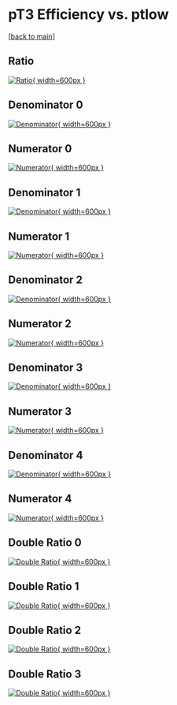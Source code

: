 # pT3 Efficiency vs. ptlow

[[back to main](./)]



## Ratio

[![Ratio](../mtv/var/pT3_loweta_321_0_eff_ptlow.png){ width=600px }](../mtv/var/pT3_loweta_321_0_eff_ptlow.pdf)

## Denominator 0

[![Denominator](../mtv/den/pT3_loweta_321_0_eff_ptlow_den0.png){ width=600px }](../mtv/den/pT3_loweta_321_0_eff_ptlow_den0.pdf)

## Numerator 0

[![Numerator](../mtv/num/pT3_loweta_321_0_eff_ptlow_num0.png){ width=600px }](../mtv/num/pT3_loweta_321_0_eff_ptlow_num0.pdf)

## Denominator 1

[![Denominator](../mtv/den/pT3_loweta_321_0_eff_ptlow_den1.png){ width=600px }](../mtv/den/pT3_loweta_321_0_eff_ptlow_den1.pdf)

## Numerator 1

[![Numerator](../mtv/num/pT3_loweta_321_0_eff_ptlow_num1.png){ width=600px }](../mtv/num/pT3_loweta_321_0_eff_ptlow_num1.pdf)

## Denominator 2

[![Denominator](../mtv/den/pT3_loweta_321_0_eff_ptlow_den2.png){ width=600px }](../mtv/den/pT3_loweta_321_0_eff_ptlow_den2.pdf)

## Numerator 2

[![Numerator](../mtv/num/pT3_loweta_321_0_eff_ptlow_num2.png){ width=600px }](../mtv/num/pT3_loweta_321_0_eff_ptlow_num2.pdf)

## Denominator 3

[![Denominator](../mtv/den/pT3_loweta_321_0_eff_ptlow_den3.png){ width=600px }](../mtv/den/pT3_loweta_321_0_eff_ptlow_den3.pdf)

## Numerator 3

[![Numerator](../mtv/num/pT3_loweta_321_0_eff_ptlow_num3.png){ width=600px }](../mtv/num/pT3_loweta_321_0_eff_ptlow_num3.pdf)

## Denominator 4

[![Denominator](../mtv/den/pT3_loweta_321_0_eff_ptlow_den4.png){ width=600px }](../mtv/den/pT3_loweta_321_0_eff_ptlow_den4.pdf)

## Numerator 4

[![Numerator](../mtv/num/pT3_loweta_321_0_eff_ptlow_num4.png){ width=600px }](../mtv/num/pT3_loweta_321_0_eff_ptlow_num4.pdf)

## Double Ratio 0

[![Double Ratio](../mtv/ratio/pT3_loweta_321_0_eff_ptlow_ratio0.png){ width=600px }](../mtv/ratio/pT3_loweta_321_0_eff_ptlow_ratio0.pdf)

## Double Ratio 1

[![Double Ratio](../mtv/ratio/pT3_loweta_321_0_eff_ptlow_ratio1.png){ width=600px }](../mtv/ratio/pT3_loweta_321_0_eff_ptlow_ratio1.pdf)

## Double Ratio 2

[![Double Ratio](../mtv/ratio/pT3_loweta_321_0_eff_ptlow_ratio2.png){ width=600px }](../mtv/ratio/pT3_loweta_321_0_eff_ptlow_ratio2.pdf)

## Double Ratio 3

[![Double Ratio](../mtv/ratio/pT3_loweta_321_0_eff_ptlow_ratio3.png){ width=600px }](../mtv/ratio/pT3_loweta_321_0_eff_ptlow_ratio3.pdf)

